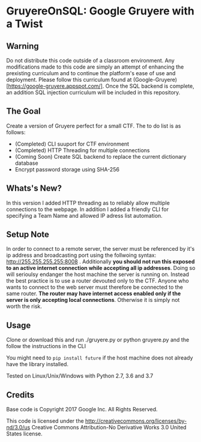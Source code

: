 # GruyereOnSQL: Google Gruyere with a Twist

## Warning
Do not distribute this code outside of a classroom environment. Any modifications made to this code are simply an attempt of enhancing the prexisting curriculum and to continue the platform's ease of use and deployment. Please follow this curriculum found at (Google-Gruyere)[https://google-gruyere.appspot.com/]. Once the SQL backend is complete, an addition SQL injection curriculum will be included in this repository.

## The Goal
Create a version of Gruyere perfect for a small CTF. The to do list is as follows:

- (Completed) CLI suuport for CTF environment
- (Completed) HTTP Threading for multiple connections 
- (Coming Soon) Create SQL backend to replace the current dictionary database
- Encrypt password storage using SHA-256 

## Whats's New?
In this version I added HTTP threading as to reliably allow multiple connections to the webpage. 
In addition I added a friendly CLI for specifying a Team Name and allowed IP adress list automation.

## Setup Note 
In order to connect to a remote server, the server must be referenced by it's ip address and broadcasting port using the follwoing syntax: http://255.255.255.255:8008 . Additionally **you should not run this exposed to an active internet connection while accepting all ip addresses**. Doing so will serioulsy endanger the host machine the server is running on. Instead the best practice is to use a router devouted only to the CTF. Anyone who wants to connect to the web server must therefore be connected to the same router. **The router may have internet access enabled only if the server is only accepting local connections**. Otherwise it is simply not worth the risk.

## Usage 

Clone or download this and run ./gruyere.py or python gruyere.py and the follow the instructions in the CLI

You might need to `pip install future` if the host machine does not already have the library installed.

Tested on Linux/Unix/Windows with Python 2.7, 3.6 and 3.7

## Credits
Base code is Copyright 2017 Google Inc. All Rights Reserved.

This code is licensed under the http://creativecommons.org/licenses/by-nd/3.0/us
Creative Commons Attribution-No Derivative Works 3.0 United States license.

